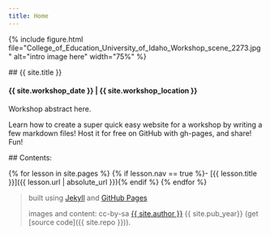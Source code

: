 ```yaml
---
title: Home
---
```


{% include figure.html file="College_of_Education_University_of_Idaho_Workshop_scene_2273.jpg" alt="intro image here" width="75%" %}

<div class="intro">
## {{ site.title }}
<h4>{{ site.workshop_date }} | {{ site.workshop_location }}</h4>
</div>

Workshop abstract here.

Learn how to create a super quick easy website for a workshop by writing a few markdown files!
Host it for free on GitHub with gh-pages, and share!
Fun!

<div class="toc" markdown="1">
## Contents:

{% for lesson in site.pages %}
{% if lesson.nav == true %}- [{{ lesson.title }}]({{ lesson.url | absolute_url }}){% endif %}
{% endfor %}
</div>

> built using [Jekyll](https://jekyllrb.com/) and [GitHub Pages](https://pages.github.com/)
>
> images and content: cc-by-sa <a href="https://github.com/{{ site.github_username }}">{{ site.author }}</a> {{ site.pub_year}} (get [source code]({{ site.repo }})).
